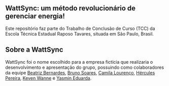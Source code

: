 ## WattSync: um método revolucionário de gerenciar energia!

Este repositório faz parte do Trabalho de Conclusão de Curso (TCC) da Escola Técnica Estadual Raposo Tavares, situada em São Paulo, Brasil.

## Sobre a WattSync

WattSync foi o nome escolhido para a empresa fictícia que realizaria o desenvolvimento e apresentação do grupo, possuindo como colaboradores da equipe [Beatriz Bernardes](), [Bruno Soares](), [Camila Lourenço](), [Hércules Pereira](www.linkedin.com/in/hercules-da-silva-pereira), [Keven Wanne](www.linkedin.com/in/keven-wanne-14b0ab245) e [Yasmin Eduarda]().
